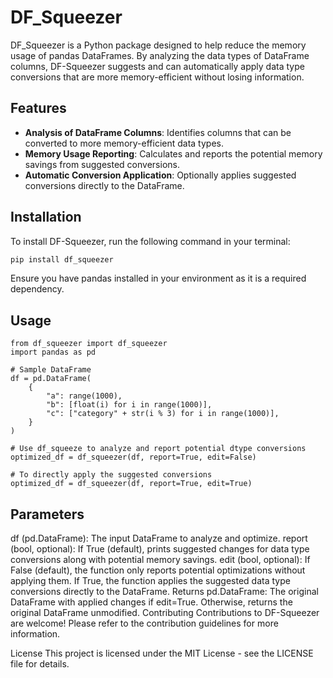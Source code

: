 # DF_Squeezer

DF_Squeezer is a Python package designed to help reduce the memory usage of pandas DataFrames. By analyzing the data
types of DataFrame columns, DF-Squeezer suggests and can automatically apply data type conversions that are more
memory-efficient without losing information.

## Features

- **Analysis of DataFrame Columns**: Identifies columns that can be converted to more memory-efficient data types.
- **Memory Usage Reporting**: Calculates and reports the potential memory savings from suggested conversions.
- **Automatic Conversion Application**: Optionally applies suggested conversions directly to the DataFrame.

## Installation

To install DF-Squeezer, run the following command in your terminal:

```sh
pip install df_squeezer
```

Ensure you have pandas installed in your environment as it is a required dependency.

## Usage

```
from df_squeezer import df_squeezer
import pandas as pd

# Sample DataFrame
df = pd.DataFrame(
    {
        "a": range(1000),
        "b": [float(i) for i in range(1000)],
        "c": ["category" + str(i % 3) for i in range(1000)],
    }
)

# Use df_squeeze to analyze and report potential dtype conversions
optimized_df = df_squeezer(df, report=True, edit=False)

# To directly apply the suggested conversions
optimized_df = df_squeezer(df, report=True, edit=True)

```

## Parameters

df (pd.DataFrame): The input DataFrame to analyze and optimize.
report (bool, optional): If True (default), prints suggested changes for data type conversions along with potential
memory savings.
edit (bool, optional): If False (default), the function only reports potential optimizations without applying them. If
True, the function applies the suggested data type conversions directly to the DataFrame.
Returns
pd.DataFrame: The original DataFrame with applied changes if edit=True. Otherwise, returns the original DataFrame
unmodified.
Contributing
Contributions to DF-Squeezer are welcome! Please refer to the contribution guidelines for more information.

License
This project is licensed under the MIT License - see the LICENSE file for details.